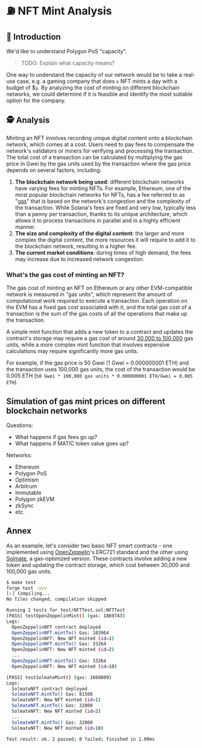 # ⛽️ NFT Mint Analysis

## 📌 Introduction

We'd like to understand Polygon PoS "capacity".

> TODO: Explain what capacity means?

One way to understand the capacity of our network would be to take a real-use case, e.g. a gaming company that does `x` NFT mints a day with a budget of $`y`. By analyzing the cost of minting on different blockchain networks, we could determine if it is feasible and identify the most suitable option for the company.

## 🕵️ Analysis

Minting an NFT involves recording unique digital content onto a blockchain network, which comes at a cost. Users need to pay fees to compensate the network's validators or miners for verifying and processing the transaction. The total cost of a transaction can be calculated by multiplying the gas price in Gwei by the gas units used by the transaction where the gas price depends on several factors, including:

1. **The blockchain network being used**: different blockchain networks have varying fees for minting NFTs. For example, Ethereum, one of the most popular blockchain networks for NFTs, has a fee referred to as "[gas](https://ethereum.org/en/developers/docs/gas/#what-is-gas)" that is based on the network's congestion and the complexity of the transaction. While Solana's fees are fixed and very low, typically less than a penny per transaction, thanks to its unique architecture, which allows it to process transactions in parallel and in a highly efficient manner.
2. **The size and complexity of the digital content**: the larger and more complex the digital content, the more resources it will require to add it to the blockchain network, resulting in a higher fee.
3. **The current market conditions**: during times of high demand, the fees may increase due to increased network congestion.

### What's the gas cost of minting an NFT?

The gas cost of minting an NFT on Ethereum or any other EVM-compatible network is measured in "gas units", which represent the amount of computational work required to execute a transaction. Each operation on the EVM has a fixed gas cost associated with it, and the total gas cost of a transaction is the sum of the gas costs of all the operations that make up the transaction.

A simple mint function that adds a new token to a contract and updates the contract's storage may require a gas cost of around [30,000 to 100,000](#annex) gas units, while a more complex mint function that involves expensive calculations may require significantly more gas units.

For example, if the gas price is 50 Gwei (1 Gwei = 0.000000001 ETH) and the transaction uses 100,000 gas units, the cost of the transaction would be 0.005 ETH (`50 Gwei * 100,000 gas units * 0.000000001 ETH/Gwei = 0.005 ETH`).

## Simulation of gas mint prices on different blockchain networks

Questions:
- What happens if gas fees go up?
- What happens if MATIC token value goes up?

Networks:
- Ethereum
- Polygon PoS
- Optimism
- Arbitrum
- Immutable
- Polygon zkEVM
- zkSync
- etc.

## Annex

As an example, let's consider two basic NFT smart contracts - one implemented using [OpenZeppelin](https://github.com/OpenZeppelin/openzeppelin-contracts/blob/master/contracts/token/ERC721/ERC721.sol)'s ERC721 standard and the other using [Solmate](https://github.com/transmissions11/solmate/blob/main/src/tokens/ERC721.sol), a gas-optimized version. These contracts involve adding a new token and updating the contract storage, which cost between 30,000 and 100,000 gas units.

```sh
$ make test
forge test -vvv
[⠆] Compiling...
No files changed, compilation skipped

Running 2 tests for test/NFTTest.sol:NFTTest
[PASS] testOpenZeppelinMint() (gas: 1869743)
Logs:
  OpenZeppelinNFT contract deployed
  OpenZeppelinNFT.mintTo() Gas: 103964
  OpenZeppelinNFT: New NFT minted (id=1)
  OpenZeppelinNFT.mintTo() Gas: 33264
  OpenZeppelinNFT: New NFT minted (id=2)
  ...
  OpenZeppelinNFT.mintTo() Gas: 33264
  OpenZeppelinNFT: New NFT minted (id=10)

[PASS] testSolmateMint() (gas: 1668009)
Logs:
  SolmateNFT contract deployed
  SolmateNFT.mintTo() Gas: 81508
  SolmateNFT: New NFT minted (id=1)
  SolmateNFT.mintTo() Gas: 32808
  SolmateNFT: New NFT minted (id=2)
  ...
  SolmateNFT.mintTo() Gas: 32808
  SolmateNFT: New NFT minted (id=10)

Test result: ok. 2 passed; 0 failed; finished in 1.09ms
```
